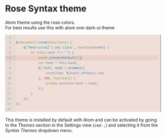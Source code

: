 # Rose Syntax theme

Atom theme using the rose colors.  
For best results use this with atom one-dark-ui theme  

<img alt="screenshot" src="preview.png" srcset="preview.png 2x">

This theme is installed by default with Atom and can be activated by going to
the _Themes_ section in the Settings view (`cmd-,`) and selecting it from the
_Syntax Themes_ dropdown menu.
